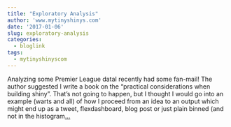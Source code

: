 ```yaml
---
title: "Exploratory Analysis"
author: 'www.mytinyshinys.com'
date: '2017-01-06'
slug: exploratory-analysis
categories:
  - bloglink
tags:
  - mytinyshinyscom
---
```


Analyzing some Premier League dataI recently had some fan-mail! The author suggested I write a book on the “practical considerations when building shiny”. That’s not going to happen, but I thought I would go into an example (warts and all) of how I proceed from an idea to an output which might end up as a tweet, flexdashboard, blog post or just plain binned (and not in the histogram[... <i class="fas fa-external-link-alt"></i>](https://www.mytinyshinys.com/2017/01/06/exploratory-analysis/)

